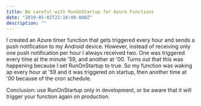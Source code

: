 ```yaml
---
title: Be careful with RunOnStartup for Azure Functions
date: "2019-01-02T22:10:00.000Z"
description: ""
---
```


I created an Azure timer function that gets triggered every hour and sends a push notification to my Android device.
However, instead of receiving only one push notification per hour I always received two. One was triggered every time at the minute '59, and another at '00.
Turns out that this was happening because I set RunOnStartup to true. So my function was waking ap every hour at '59 and it was triggered on startup, then another time at '00 because of the cron schedule.

Conclusion: use RunOnStartup only in development, or be aware that it will trigger your function again on production.